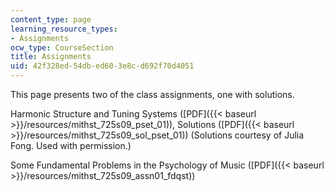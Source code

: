```yaml
---
content_type: page
learning_resource_types:
- Assignments
ocw_type: CourseSection
title: Assignments
uid: 42f328ed-54db-ed60-3e8c-d692f70d4051
---
```


This page presents two of the class assignments, one with solutions.

Harmonic Structure and Tuning Systems ([PDF]({{< baseurl >}}/resources/mithst_725s09_pset_01)), Solutions ([PDF]({{< baseurl >}}/resources/mithst_725s09_sol_pset_01)) (Solutions courtesy of Julia Fong. Used with permission.)

Some Fundamental Problems in the Psychology of Music ([PDF]({{< baseurl >}}/resources/mithst_725s09_assn01_fdqst))